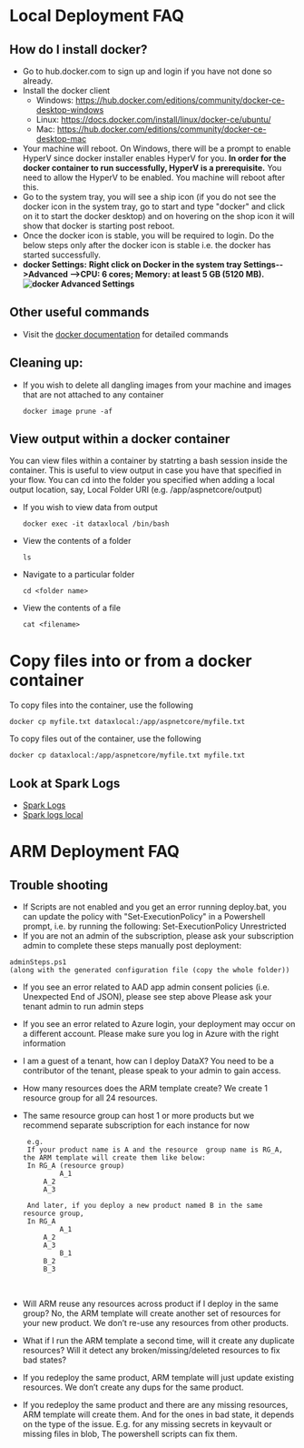 ﻿#  Local Deployment FAQ
## How do I install docker? 
 - Go to hub.docker.com to sign up and login if you have not done so already.
 - Install the docker client
	- Windows: https://hub.docker.com/editions/community/docker-ce-desktop-windows
	- Linux: https://docs.docker.com/install/linux/docker-ce/ubuntu/  
	- Mac: https://hub.docker.com/editions/community/docker-ce-desktop-mac
 - Your machine will reboot. On Windows, there will be a prompt to enable HyperV since docker installer enables HyperV for you. **In order for the docker container to run successfully, HyperV is a prerequisite.** You need to allow the HyperV to be enabled. You machine will reboot after this.
 - Go to the system tray, you will see a ship icon (if you do not see the docker icon in the system tray, go to start and type "docker" and click on it to start the docker desktop) and on hovering on the shop icon it will show that docker is starting post reboot. 
 - Once the docker icon is stable, you will be required to login. Do the below steps only after the docker icon is stable i.e. the docker has started successfully.
 - **docker Settings:** 
	**Right click on Docker in the system tray Settings-->Advanced -->CPU: 6 cores; Memory: at least 5 GB (5120 MB).**
   **![docker Advanced Settings](https://github.com/Microsoft/data-accelerator/wiki/tutorials/images/AdvancedDockerSettings.PNG)**
## Other useful commands
 - Visit the [docker documentation](https://docs.docker.com/engine/reference/commandline/docker/) for detailed commands
## Cleaning up:
 - If you wish to delete all dangling images from your machine and images that are not attached to any container
   ```
   docker image prune -af
   ```
## View output within a docker container
You can view files within a container by statrting a bash session inside the container.  This is useful to view output in case you have that specified in your flow. You can cd into the folder you specified when adding a local output location, say, Local Folder URI (e.g. /app/aspnetcore/output)
 - If you wish to view data from output
   ```
   docker exec -it dataxlocal /bin/bash
   ```
  - View the contents of a folder
    ```
    ls
    ```
  - Navigate to a particular folder
    ```
    cd <folder name>
    ```
  - View the contents of a file
    ```
    cat <filename>
    ```
# Copy files into or from a docker container
To copy files into the container, use the following
```
docker cp myfile.txt dataxlocal:/app/aspnetcore/myfile.txt
```
To copy files out of the container, use the following
```
docker cp dataxlocal:/app/aspnetcore/myfile.txt myfile.txt
```
## Look at Spark Logs
   - [Spark Logs](https://github.com/Microsoft/data-accelerator/wiki/Spark-logs)
   - [Spark logs local](https://github.com/Microsoft/data-accelerator/wiki/Local-Tutorial-Debugging-using-Spark-logs)

#  ARM Deployment FAQ
## Trouble shooting
 - If Scripts are not enabled and you get an error running deploy.bat, you can update the policy with "Set-ExecutionPolicy" in a Powershell prompt, i.e. by running the following: Set-ExecutionPolicy Unrestricted
 - If you are not an admin of the subscription, please ask your subscription admin to complete these steps manually post deployment: 
```
adminSteps.ps1 
(along with the generated configuration file (copy the whole folder))
````
 - If you see an error related to AAD app admin consent policies (i.e. Unexpected End of JSON), please see step above  Please ask your tenant admin to run admin steps
 - If you see an error related to Azure login, your deployment may occur on a different account. Please make sure you log in Azure with the right information
 - I am a guest of a tenant, how can I deploy DataX?  You need to be a contributor of the tenant, please speak to your admin to gain access.
 - How many resources does the ARM template create?  We create 1 resource group for all 24 resources.
 - The same resource group can host 1 or more products but we recommend separate subscription for each instance for now

		e.g.
		If your product name is A and the resource  group name is RG_A, the ARM template will create them like below:
		In RG_A (resource group)
		        A_1
			A_2
			A_3
		 
		And later, if you deploy a new product named B in the same resource group,
		In RG_A
		        A_1
			A_2
			A_3
		        B_1
			B_2
			B_3
 
 - Will ARM reuse any resources across product if I deploy in the same group?  No, the ARM template will create another set of resources for your new product. We don’t re-use any resources from other products.
 
 - What if I run the ARM template a second time, will it create any duplicate resources?  Will it detect any broken/missing/deleted resources to fix bad states?
	
 - If you redeploy the same product, ARM template will just update existing resources. We don’t create any dups for the same product.
 
 - If you redeploy the same product and there are any missing resources, ARM template will create them. And for the ones in bad state, it depends on the type of the issue. E.g. for any missing secrets in keyvault or missing files in blob, The powershell scripts can fix them.




